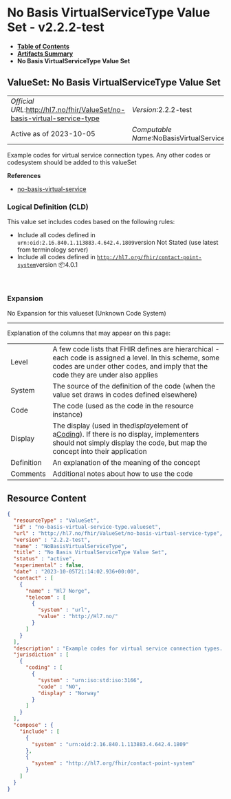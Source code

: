 # No Basis VirtualServiceType Value Set - v2.2.2-test

* [**Table of Contents**](toc.md)
* [**Artifacts Summary**](artifacts.md)
* **No Basis VirtualServiceType Value Set**

## ValueSet: No Basis VirtualServiceType Value Set 

| | |
| :--- | :--- |
| *Official URL*:http://hl7.no/fhir/ValueSet/no-basis-virtual-service-type | *Version*:2.2.2-test |
| Active as of 2023-10-05 | *Computable Name*:NoBasisVirtualServiceType |

 
Example codes for virtual service connection types. Any other codes or codesystem should be added to this valueSet 

 **References** 

* [no-basis-virtual-service](StructureDefinition-no-basis-virtual-service.md)

### Logical Definition (CLD)

This value set includes codes based on the following rules:

* Include all codes defined in `urn:oid:2.16.840.1.113883.4.642.4.1809`version Not Stated (use latest from terminology server)
* Include all codes defined in [`http://hl7.org/fhir/contact-point-system`](http://hl7.org/fhir/R4/codesystem-contact-point-system.html)version 📦4.0.1

 

### Expansion

No Expansion for this valueset (Unknown Code System)

-------

 Explanation of the columns that may appear on this page: 

| | |
| :--- | :--- |
| Level | A few code lists that FHIR defines are hierarchical - each code is assigned a level. In this scheme, some codes are under other codes, and imply that the code they are under also applies |
| System | The source of the definition of the code (when the value set draws in codes defined elsewhere) |
| Code | The code (used as the code in the resource instance) |
| Display | The display (used in the*display*element of a[Coding](http://hl7.org/fhir/R4/datatypes.html#Coding)). If there is no display, implementers should not simply display the code, but map the concept into their application |
| Definition | An explanation of the meaning of the concept |
| Comments | Additional notes about how to use the code |



## Resource Content

```json
{
  "resourceType" : "ValueSet",
  "id" : "no-basis-virtual-service-type.valueset",
  "url" : "http://hl7.no/fhir/ValueSet/no-basis-virtual-service-type",
  "version" : "2.2.2-test",
  "name" : "NoBasisVirtualServiceType",
  "title" : "No Basis VirtualServiceType Value Set",
  "status" : "active",
  "experimental" : false,
  "date" : "2023-10-05T21:14:02.936+00:00",
  "contact" : [
    {
      "name" : "Hl7 Norge",
      "telecom" : [
        {
          "system" : "url",
          "value" : "http://Hl7.no/"
        }
      ]
    }
  ],
  "description" : "Example codes for virtual service connection types. Any other codes or codesystem should be added to this valueSet",
  "jurisdiction" : [
    {
      "coding" : [
        {
          "system" : "urn:iso:std:iso:3166",
          "code" : "NO",
          "display" : "Norway"
        }
      ]
    }
  ],
  "compose" : {
    "include" : [
      {
        "system" : "urn:oid:2.16.840.1.113883.4.642.4.1809"
      },
      {
        "system" : "http://hl7.org/fhir/contact-point-system"
      }
    ]
  }
}

```
